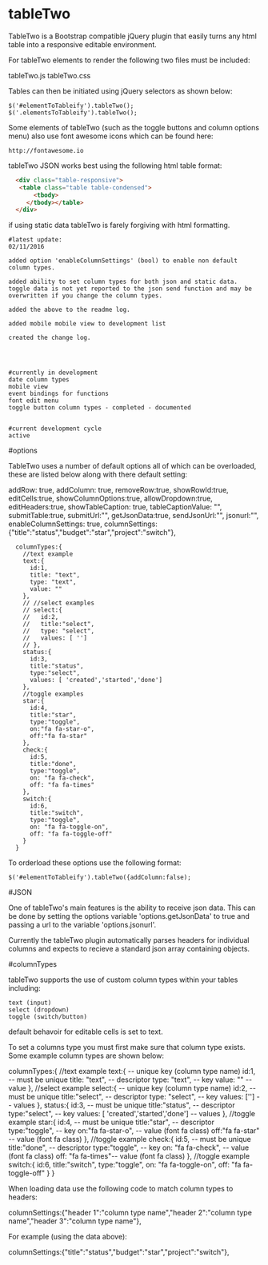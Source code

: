 # tableTwo

TableTwo is a Bootstrap compatible jQuery plugin that easily turns any html table into a responsive editable environment.

For tableTwo elements to render the following two files must be included:

  tableTwo.js
  tableTwo.css

Tables can then be initiated using jQuery selectors as shown below:

    $('#elementToTableify').tableTwo();
    $('.elementsToTableify').tableTwo();

Some elements of tableTwo (such as the toggle buttons and column options menu) also use font awesome icons which can be found here:

    http://fontawesome.io

tableTwo JSON works best using the following html table format:

```html
  <div class="table-responsive">
   <table class="table table-condensed">
       <tbody>
     </tbody></table>
  </div>
  ```

if using static data tableTwo is farely forgiving with html formatting.

    #latest update:
    02/11/2016

    added option 'enableColumnSettings' (bool) to enable non default column types.

    added ability to set column types for both json and static data.
    toggle data is not yet reported to the json send function and may be overwritten if you change the column types.

    added the above to the readme log.

    added mobile mobile view to development list

    created the change log.




    #currently in development
    date column types
    mobile view
    event bindings for functions
    font edit menu
    toggle button column types - completed - documented


    #current development cycle
    active




#options

TableTwo uses a number of default options all of which can be overloaded, these are listed below along with there default setting:

  addRow: true,
  addColumn: true,
  removeRow:true,
  showRowId:true,
  editCells:true,
  showColumnOptions:true,
  allowDropdown:true,
  editHeaders:true,
  showTableCaption: true,
  tableCaptionValue: "",
  submitTable:true,
  submitUrl:"",
  getJsonData:true,
  sendJsonUrl:"",
  jsonurl:"",
  enableColumnSettings: true,
  columnSettings:{"title":"status","budget":"star","project":"switch"},


      columnTypes:{
        //text example
        text:{
          id:1,
          title: "text",
          type: "text",
          value: ""
        },
        // //select examples
        // select:{
        //   id:2,
        //   title:"select",
        //   type: "select",
        //   values: [ '']
        // },
        status:{
          id:3,
          title:"status",
          type:"select",
          values: [ 'created','started','done']
        },
        //toggle examples
        star:{
          id:4,
          title:"star",
          type:"toggle",
          on:"fa fa-star-o",
          off:"fa fa-star"
        },
        check:{
          id:5,
          title:"done",
          type:"toggle",
          on: "fa fa-check",
          off: "fa fa-times"
        },
        switch:{
          id:6,
          title:"switch",
          type:"toggle",
          on: "fa fa-toggle-on",
          off: "fa fa-toggle-off"
        }
      }

To orderload these options use the following format:

    $('#elementToTableify').tableTwo({addColumn:false);    


#JSON

One of tableTwo's main features is the ability to receive json data. This can be done by setting the options variable 'options.getJsonData' to true and
passing a url to the variable 'options.jsonurl'.

Currently the tableTwo plugin automatically parses headers for individual columns and expects to recieve a standard json array containing objects.

#columnTypes

tableTwo supports the use of custom column types within your tables including:

    text (input)
    select (dropdown)
    toggle (switch/button)

default behavoir for editable cells is set to text.

To set a columns type you must first make sure that column type exists. Some example column types are shown below:

columnTypes:{
  //text example
  text:{ -- unique key (column type name)
    id:1, -- must be unique
    title: "text", -- descriptor
    type: "text", -- key
    value: "" -- value
  },
  //select example
   select:{ -- unique key (column type name)
     id:2, -- must be unique
     title:"select", -- descriptor
     type: "select", -- key
     values: [''] -- values
   },
  status:{
    id:3, -- must be unique
    title:"status", -- descriptor
    type:"select", -- key
    values: [ 'created','started','done'] -- values
  },
  //toggle example
  star:{
    id:4, -- must be unique
    title:"star", -- descriptor
    type:"toggle", -- key
    on:"fa fa-star-o", -- value (font fa class)
    off:"fa fa-star" -- value (font fa class)
  },
  //toggle example
  check:{
    id:5, -- must be unique
    title:"done", -- descriptor
    type:"toggle", -- key
    on: "fa fa-check", -- value (font fa class)
    off: "fa fa-times"--  value (font fa class)
  },
  //toggle example
  switch:{
    id:6,
    title:"switch",
    type:"toggle",
    on: "fa fa-toggle-on",
    off: "fa fa-toggle-off"
  }
}


When loading data use the following code to match column types to headers:

  columnSettings:{"header 1":"column type name","header 2":"column type name","header 3":"column type name"},

For example (using the data above):

  columnSettings:{"title":"status","budget":"star","project":"switch"},
